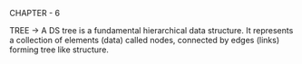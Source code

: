 CHAPTER - 6

TREE
-> A DS tree is a fundamental hierarchical data structure. It represents a collection of elements (data) called nodes, connected by edges (links) forming tree like structure.
